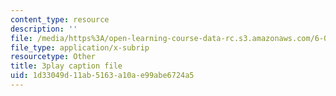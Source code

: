 ```yaml
---
content_type: resource
description: ''
file: /media/https%3A/open-learning-course-data-rc.s3.amazonaws.com/6-004-computation-structures-spring-2017/1d33049d11ab5163a10ae99abe6724a5_zvQPV1j7SSU.vtt
file_type: application/x-subrip
resourcetype: Other
title: 3play caption file
uid: 1d33049d-11ab-5163-a10a-e99abe6724a5
---
```

